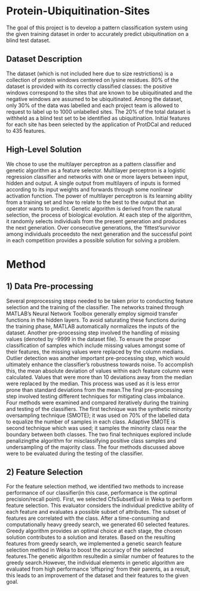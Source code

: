 # Protein-Ubiquitination-Sites
The goal of this project is to develop a pattern classification system using the given training dataset in order to accurately predict ubiquitination on a blind test dataset. 

## Dataset Description
The dataset (which is not included here due to size restrictions) is a collection of protein windows centered on lysine residues. 80% of the dataset is provided with its correctly  classified  classes:  the  positive  windows  correspond  to  the  sites  that  are  known  to  be ubiquitinated  and  the  negative  windows  are  assumed  to  be  ubiquitinated.  Among  the  dataset, only 30% of the data was labelled and each project team is allowed to request to label up to 1000 unlabelled  sites.  The  20%  of  the  total  dataset  is  withheld  as  a  blind  test  set  to  be  identified  as ubiquitination. Initial features for each site has been selected by the application of ProtDCal and reduced to 435 features. 

## High-Level Solution
We chose to use the multilayer  perceptron  as  a  pattern  classifier  and  genetic  algorithm  as  a  feature  selector. Multilayer  perceptron  is  a  logistic  regression  classifier  and  networks  with  one  or  more  layers between  input,  hidden and  output.  A  single  output  from  multilayers  of  inputs  is  formed according  to  its  input  weights  and  forwards  through  some  nonlinear  activation  function.  The power of multilayer perceptron is its learning ability from a training set and how to relate to the best to the output that an operator wants to predict. Genetic algorithm is derived from the natural selection, the process of biological evolution. At each step of the algorithm, it randomly selects individuals  from  the  present  generation  and  produces  the  next  generation.  Over  consecutive generations,  the ‘fittest’survivor among  individuals proceedsto  the  next  generation  and  the successful point in each competition provides a possible solution for solving a problem.

# Method
## 1) Data Pre-processing
Several  preprocessing  steps  needed  to  be  taken  prior  to  conducting  feature  selection  and  the training  of  the  classifier.  The networks trained through MATLAB’s Neural Network Toolbox generally  employ  sigmoid  transfer  functions  in  the  hidden  layers.  To  avoid  saturating  these functions during the training phase, MATLAB automatically normalizes the inputs of the dataset. Another  pre-processing  step  involved  the  handling  of  missing  values  (denoted  by -9999  in  the dataset  file).  To  ensure  the  proper  classification  of  samples  which  include  missing  values amongst some of their features, the missing values were replaced by the column medians. Outlier detection  was  another  important  pre-processing  step,  which  would  ultimately  enhance  the classifier’s robustness towards noise. To accomplish this, the mean absolute deviation of values within  each  feature  column  were  calculated.  Values  that  were  more  than  10  deviations  away from  the  median  were  replaced  by  the  median.  This  process  was  used  as  it  is  less  error  prone than standard deviations from the mean.The   final   pre-processing   step   involved   testing   different   techniques   for   mitigating   class imbalance. Four methods were examined and compared iteratively during the training and testing of  the  classifiers.  The  first  technique  was  the  synthetic  minority  oversampling  technique (SMOTE);  it  was  used  on  70%  of  the  labelled  data  to  equalize  the  number of  samples  in  each class. Adaptive SMOTE is second technique which was used; it samples the minority class near the  boundary  between  both  classes.  The  two  final  techniques  explored  include  penalizingthe algorithm for misclassifying positive class samples and undersampling of the majority class. The four  methods  discussed  above  were  to  be  evaluated during  the  testing  of  the  classifier. 

## 2) Feature Selection
For the feature  selection  method,  we identified two  methods  to  increase  performance  of  our classifier(in  this  case,  performance  is  the  optimal  precision/recall  point).  First,  we  selected CfsSubsetEval  in  Weka  to  perform  feature  selection.  This  evaluator  considers  the  individual predictive ability of each feature and  evaluates a  possible subset of attributes. The subset of features are correlated with the class. After a time-consuming and computationally heavy greedy search, we generated 60 selected features. Greedy algorithm provides an optimal choice at each stage,  the  chosen  solution  contributes  to  a  solution  and  iterates.  Based  on  the resulting features from greedy search, we implemented a genetic search feature selection method in Weka to boost the  accuracy  of  the  selected  features.The  genetic  algorithm  resultedin a  similar  number  of features to the  greedy  search.However,  the individual  elements  in  genetic  algorithm  are evaluated from high performance ‘offspring’ from their parents, as a result, this leads to an improvement of the dataset and their features to the given goal.
